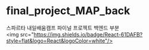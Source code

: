 # final_project_MAP_back
스파르타 내일배움캠프 파이널 프로젝트 백엔드 부분
<img src="https://img.shields.io/badge/React-61DAFB?style=flat&logo=React&logoColor=white"/>
